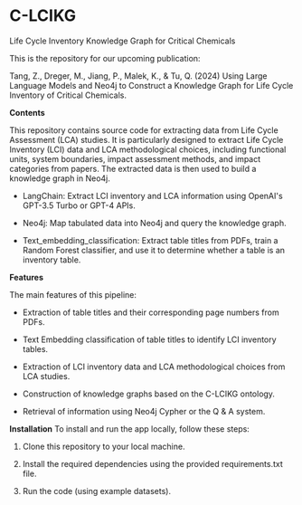 # C-LCIKG
Life Cycle Inventory Knowledge Graph for Critical Chemicals  

This is the repository for our upcoming publication:  

Tang, Z., Dreger, M., Jiang, P., Malek, K., & Tu, Q. (2024) Using Large Language Models and Neo4j to Construct a Knowledge Graph for Life Cycle Inventory of Critical Chemicals. 

**Contents**  

This repository contains source code for extracting data from Life Cycle Assessment (LCA) studies. It is particularly designed to extract Life Cycle Inventory (LCI) data and LCA methodological choices, including functional units, system boundaries, impact assessment methods, and impact categories from papers. The extracted data is then used to build a knowledge graph in Neo4j.

* LangChain: Extract LCI inventory and LCA information using OpenAI's GPT-3.5 Turbo or GPT-4 APIs.

* Neo4j: Map tabulated data into Neo4j and query the knowledge graph.

* Text_embedding_classification: Extract table titles from PDFs, train a Random Forest classifier, and use it to determine whether a table is an inventory table.

**Features**

The main features of this pipeline:

* Extraction of table titles and their corresponding page numbers from PDFs.

* Text Embedding classification of table titles to identify LCI inventory tables.

* Extraction of LCI inventory data and LCA methodological choices from LCA studies.

* Construction of knowledge graphs based on the C-LCIKG ontology.

* Retrieval of information using Neo4j Cypher or the Q & A system.


**Installation**
To install and run the app locally, follow these steps:

1. Clone this repository to your local machine.

2. Install the required dependencies using the provided requirements.txt file.

3. Run the code (using example datasets).
